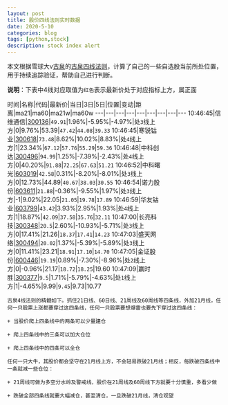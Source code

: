 ```yaml
---
layout: post
title: 股价四线法则实时数据
date: 2020-5-10
categories: blog
tags: [python,stock]
description: stock index alert
---
```



本文根据雪球大v[古泉](https://xueqiu.com/u/7148646888)的[古泉四线法则](https://xueqiu.com/7148646888/130498192)，计算了自己的一些自选股当前所处位置，用于持续追踪验证，帮助自己进行判断。

**说明**：下表中4线对应取值为`红色`表示最新价处于对应指标上方，属正面

时间|名称|代码|最新价|当日|3日|5日|位置|变动|距离|ma21|ma60|ma21w|ma60w
---|---|---|---|---|---|---|---|---
10:46:45|信维通信|[300136](https://xueqiu.com/S/SZ300136)|`49.91`|1.96%|-5.95%|-4.97%|处`3`线上方|0|9.76%|53.39|`47.42`|`44.08`|`39.33`
10:46:45|寒锐钴业|[300618](https://xueqiu.com/S/SZ300618)|`73.48`|8.62%|10.02%|8.83%|处`4`线上方|1|23.34%|`67.12`|`57.76`|`55.29`|`59.36`
10:46:48|中科创达|[300496](https://xueqiu.com/S/SZ300496)|`94.99`|1.25%|-7.39%|-2.43%|处`4`线上方|0|40.20%|`91.88`|`72.25`|`67.63`|`51.21`
10:46:52|中科曙光|[603019](https://xueqiu.com/S/SH603019)|`42.58`|0.31%|-8.20%|-8.01%|处`3`线上方|0|12.73%|44.89|`40.67`|`38.03`|`30.55`
10:46:54|诺力股份|[603611](https://xueqiu.com/S/SH603611)|`21.88`|-0.36%|-9.55%|1.97%|处`3`线上方|-1|9.02%|22.05|`21.05`|`19.78`|`17.89`
10:46:59|华友钴业|[603799](https://xueqiu.com/S/SH603799)|`43.42`|3.93%|2.95%|1.93%|处`4`线上方|1|18.87%|`42.09`|`37.58`|`35.76`|`32.11`
10:47:00|长亮科技|[300348](https://xueqiu.com/S/SZ300348)|`20.5`|2.60%|-10.93%|-5.71%|处`3`线上方|0|17.41%|21.26|`18.37`|`17.41`|`14.23`
10:47:03|盛天网络|[300494](https://xueqiu.com/S/SZ300494)|`20.02`|1.37%|-5.39%|-5.89%|处`3`线上方|0|11.41%|23.21|`18.91`|`17.10`|`14.70`
10:47:05|金证股份|[600446](https://xueqiu.com/S/SH600446)|`19.19`|0.89%|-7.30%|-8.96%|处`2`线上方|0|-0.96%|21.17|`18.72`|`18.25`|19.60
10:47:09|赢时胜|[300377](https://xueqiu.com/S/SZ300377)|`9.5`|1.71%|-5.79%|-4.63%|处`1`线上方|1|-4.65%|9.99|`9.45`|9.73|10.77

```
古泉4线法则的精髓如下。抓住21日线、60日线、21周线及60周线等四条线，外加21月线，任何一只股票上涨都要穿过这四条线，任何一只股票要想爆雷也要先下穿过这四条线：

+ 当股价爬上四条线中的两条可以少量建仓

+ 爬上四条线中的三条可以加大仓位

+ 爬上四条线中的四条可以全仓

任何一只大牛，其股价都会坚守在21月线上方，不会轻易跌破21月线；相反，每跌破四条线中一条就减一些仓位：

+ 21周线可做为多空分水岭及警戒线，股价在21周线及60周线下方就要十分慎重，多看少做

+ 跌破全部四条线就要大幅减仓，甚至清仓，一旦跌破21月线，清仓观望
```